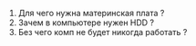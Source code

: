 1) Для чего нужна материнская плата ?
2) Зачем в компьютере нужен HDD ?
3) Без чего комп не будет никогда работать ?
